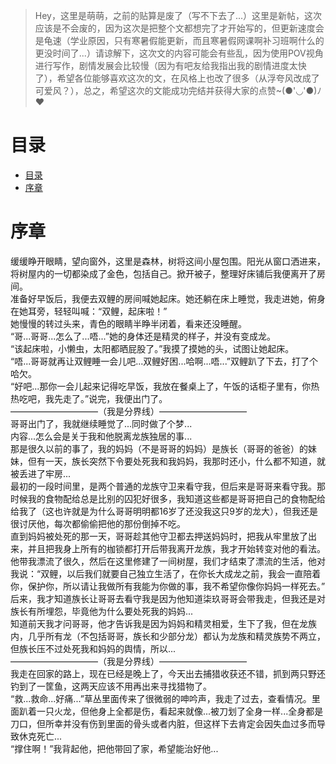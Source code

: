 > Hey，这里是萌萌，之前的贴算是废了（写不下去了...）这里是新帖，这次应该是不会废的，因为这次是把整个文都想完了才开始写的，但更新速度会是龟速（学业原因，只有寒暑假能更新，而且寒暑假网课啊补习班啊什么的更没时间了...）请谅解下，这次文的内容可能会有些乱，因为使用POV视角进行写作，剧情发展会比较慢（因为有吧友给我指出我的剧情进度太快了），希望各位能够喜欢这次的文，在风格上也改了很多（从浮夸风改成了可爱风？），总之，希望这次的文能成功完结并获得大家的点赞~(●&#039;◡&#039;●)ﾉ♥

# 目录  
- [目录](#%E7%9B%AE%E5%BD%95)
- [序章](#%E5%BA%8F%E7%AB%A0)

# 序章 
缓缓睁开眼睛，望向窗外，这里是森林，树将这间小屋包围。阳光从窗口洒进来，将树屋内的一切都染成了金色，包括自己。掀开被子，整理好床铺后我便离开了房间。  
准备好早饭后，我便去双鲤的房间喊她起床。她还躺在床上睡觉，我走进她，俯身在她耳旁，轻轻叫喊：“双鲤，起床啦！”  
她慢慢的转过头来，青色的眼睛半睁半闭着，看来还没睡醒。  
“哥...哥哥...怎么了...唔...”她的身体还是精灵的样子，并没有变成龙。  
“该起床啦，小懒虫，太阳都晒屁股了。”我摸了摸她的头，试图让她起床。  
“唔...哥哥就再让双鲤睡一会儿吧...双鲤好困...哈啊...唔...”双鲤趴了下去，打了个哈欠。  
“好吧...那你一会儿起来记得吃早饭，我放在餐桌上了，午饭的话柜子里有，你热热吃吧，我先走了。”说完，我便出门了。  
——————————（我是分界线）——————————  
哥哥出门了，我就继续睡觉了...同时做了个梦...  
内容...怎么会是关于我和他脱离龙族独居的事...  
那是很久以前的事了，我的妈妈（不是哥哥的妈妈）是族长（哥哥的爸爸）的妹妹，但有一天，族长突然下令要处死我和我妈妈，我那时还小，什么都不知道，就被丢进了牢房...  
最初的一段时间里，是两个普通的龙族守卫来看守我，但后来是哥哥来看守我。那时候我的食物配给总是比别的囚犯好很多，我知道这些都是哥哥把自己的食物配给给我了（这也许就是为什么哥哥明明都16岁了还没我这只9岁的龙大），但我还是很讨厌他，每次都偷偷把他的那份倒掉不吃。  
直到妈妈被处死的那一天，哥哥趁其他守卫都去押送妈妈时，把我从牢里放了出来，并且把我身上所有的枷锁都打开后带我离开龙族，我才开始转变对他的看法。  
他带我漂流了很久，然后在这里修建了一间树屋，我们才结束了漂流的生活，他对我说：“双鲤，以后我们就要自己独立生活了，在你长大成龙之前，我会一直陪着你，保护你，所以请让我做所有我能为你做的事，我不希望你像你妈妈一样死去。”  
后来，我才知道族长让哥哥去看守我是因为他知道柒玖哥哥会带我走，但我还是对族长有所埋怨，毕竟他为什么要处死我的妈妈...  
知道前天我才问哥哥，他才告诉我是因为妈妈和精灵相爱，生下了我，但在龙族内，几乎所有龙（不包括哥哥，族长和少部分龙）都认为龙族和精灵族势不两立，但族长压不过处死我和妈妈的舆情，所以...  
——————————（我是分界线）——————————  
我走在回家的路上，现在已经是晚上了，今天出去捕猎收获还不错，抓到两只野还钓到了一筐鱼，这两天应该不用再出来寻找猎物了。  
“救...救命...好痛...”草丛里面传来了很微弱的呻吟声，我走了过去，查看情况。里面趴着一只火龙，但他身上全都是伤，看起来就像...被刀划了全身一样...全身都是刀口，但所幸并没有伤到里面的骨头或者内脏，但这样下去肯定会因失血过多而导致休克死亡...  
“撑住啊！”我背起他，把他带回了家，希望能治好他...  
